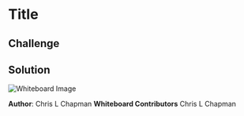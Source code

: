 # Title

<!-- Description -->

## Challenge

<!-- Description -->

## Solution

![Whiteboard Image](../../assets/title.jpg)
<!-- replace 'title' above with the image labeled accordingly -->

**Author**: Chris L Chapman
**Whiteboard Contributors** Chris L Chapman

